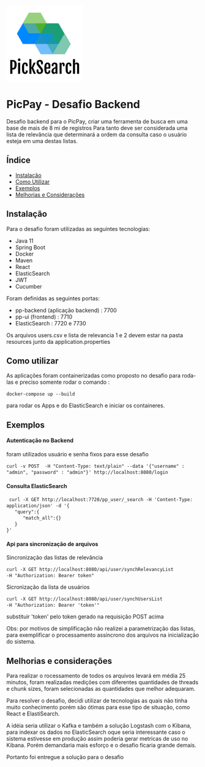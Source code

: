 ![alt text](./pp-ui/src/assets/logo.png)

# PicPay - Desafio Backend

Desafio backend para o PicPay, criar uma ferramenta de busca em uma base de mais de 8 mi de registros
Para tanto deve ser considerada uma lista de relevância que determinará a ordem da consulta caso o usuário esteja
em uma destas listas.

## Índice 
- [Instalação](#Instalacao)  
- [Como Utilizar](#Como-Utilizar)  
- [Exemplos](#Exemplos)   
- [Melhorias e Considerações](#Melhorias-e-Considerações)

## Instalação

Para o desafio foram utilizadas as seguintes tecnologias:

* Java 11
* Spring Boot 
* Docker 
* Maven
* React
* ElasticSearch
* JWT
* Cucumber

Foram definidas as seguintes portas:

* pp-backend (aplicação backend) : 7700
* pp-ui (frontend) : 7710
* ElasticSearch : 7720 e 7730

Os arquivos users.csv e lista de relevancia 1 e 2 devem estar na pasta resources
junto da application.properties

## Como utilizar

As aplicações foram containerizadas como proposto no desafio
para roda-las e preciso somente rodar o comando :

```docker
docker-compose up --build
```

para rodar os Apps e do ElasticSearch e iniciar os containeres.

## Exemplos


#### Autenticação no Backend

foram utilizados usuário e senha fixos para esse desafio

```
curl -v POST  -H "Content-Type: text/plain" --data '{"username" : "admin", "password" : "admin"}' http://localhost:8080/login
```

#### Consulta ElasticSearch

```
 curl -X GET http://localhost:7720/pp_user/_search -H 'Content-Type: application/json' -d '{
   "query":{
      "match_all":{}
   }
}'
```

#### Api para sincronização de arquivos

Sincronização das listas de relevância
```
curl -X GET http://localhost:8080/api/user/synchRelevancyList 
-H "Authorization: Bearer token"
```

Sicronização da lista de usuários
```
curl -X GET http://localhost:8080/api/user/synchUsersList 
-H "Authorization: Bearer 'token'"
```
substituir 'token' pelo token gerado na requisição POST acima

Obs: por motivos de simplificação não realizei a parametrização das listas, para exemplificar o 
processamento assíncrono dos arquivos na inicialização do sistema.

## Melhorias e considerações

Para realizar o rocessamento de todos os arquivos levará em média 25 minutos, foram realizadas medições
com diferentes quantidades de threads e chunk sizes, foram selecionadas as quantidades que melhor adequaram.

Para resolver o desafio, decidi utilizar de tecnologias as quais não tinha muito conhecimento
porém são ótimas para esse tipo de situação, como React e ElastiSearch.

A idéia seria utilizar o Kafka e também a solução Logstash com o Kibana,
para indexar os dados no ElasticSearch oque seria interessante caso o sistema estivesse em produção
assim poderia gerar metricas de uso no Kibana.
Porém demandaria mais esforço e o desafio ficaria grande demais.
 
Portanto foi entregue a solução para o desafio

[#Instalação]: #Instalação